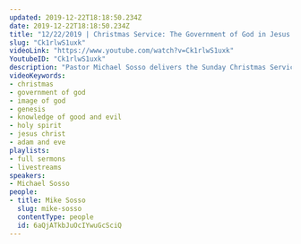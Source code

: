 ```yaml
---
updated: 2019-12-22T18:18:50.234Z
date: 2019-12-22T18:18:50.234Z
title: "12/22/2019 | Christmas Service: The Government of God in Jesus Christ (Pastor Mike Sosso)"
slug: "Ck1rlwS1uxk"
videoLink: "https://www.youtube.com/watch?v=Ck1rlwS1uxk"
YoutubeID: "Ck1rlwS1uxk"
description: "Pastor Michael Sosso delivers the Sunday Christmas Service at Freedom Fellowship Church International on December 22nd 2019"
videoKeywords:
- christmas
- government of god
- image of god
- genesis
- knowledge of good and evil
- holy spirit
- jesus christ
- adam and eve
playlists:
- full sermons
- livestreams
speakers:
- Michael Sosso
people:
- title: Mike Sosso
  slug: mike-sosso
  contentType: people
  id: 6aQjATkbJuOcIYwuGcSciQ
---
```

